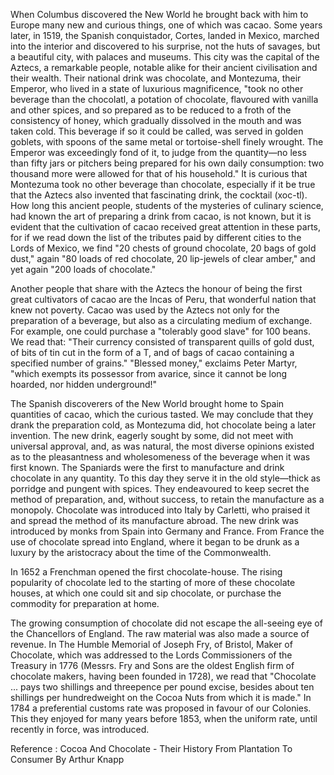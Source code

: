 When Columbus discovered the New World he brought back with him to Europe many
new and curious things, one of which was cacao. Some years later, in 1519, the
Spanish conquistador, Cortes, landed in Mexico, marched into the interior and
discovered to his surprise, not the huts of savages, but a beautiful city, with
palaces and museums. This city was the capital of the Aztecs, a remarkable
people, notable alike for their ancient civilisation and their wealth. Their
national drink was chocolate, and Montezuma, their Emperor, who lived in a
state of luxurious magnificence, "took no other beverage than the chocolatl, a
potation of chocolate, flavoured with vanilla and other spices, and so prepared
as to be reduced to a froth of the consistency of honey, which gradually
dissolved in the mouth and was taken cold. This beverage if so it could be
called, was served in golden goblets, with spoons of the same metal or
tortoise-shell finely wrought. The Emperor was exceedingly fond of it, to judge
from the quantity—no less than fifty jars or pitchers being prepared for his
own daily consumption: two thousand more were allowed for that of his
household." It is curious that Montezuma took no other beverage than chocolate,
especially if it be true that the Aztecs also invented that fascinating drink,
the cocktail (xoc-tl). How long this ancient people, students of the mysteries
of culinary science, had known the art of preparing a drink from cacao, is not
known, but it is evident that the cultivation of cacao received great attention
in these parts, for if we read down the list of the tributes paid by different
cities to the Lords of Mexico, we find "20 chests of ground chocolate, 20 bags
of gold dust," again "80 loads of red chocolate, 20 lip-jewels of clear amber,"
and yet again "200 loads of chocolate."

Another people that share with the Aztecs the honour of being the first great
cultivators of cacao are the Incas of Peru, that wonderful nation that knew not
poverty. Cacao was used by the Aztecs not only for the preparation of a
beverage, but also as a circulating medium of exchange. For example, one could
purchase a "tolerably good slave" for 100 beans. We read that: "Their currency
consisted of transparent quills of gold dust, of bits of tin cut in the form of
a T, and of bags of cacao containing a specified number of grains." "Blessed
money," exclaims Peter Martyr, "which exempts its possessor from avarice, since
it cannot be long hoarded, nor hidden underground!" 

The Spanish discoverers of the New World brought home to Spain quantities of cacao, which the curious tasted. We may conclude that they drank the preparation cold, as Montezuma did, hot chocolate being a later invention. The new drink, eagerly sought by some, did not meet with universal approval, and, as was natural, the most diverse opinions existed as to the pleasantness and wholesomeness of the beverage when it was first known. The Spaniards were the first to manufacture and drink chocolate in any quantity. To this day they serve it in the old style—thick as porridge and pungent with spices. They endeavoured to keep secret the method of preparation, and, without success, to retain the manufacture as a monopoly. Chocolate was introduced into Italy by Carletti, who praised it and spread the method of its manufacture abroad. The new drink was introduced by monks from Spain into Germany and France. From France the use of chocolate spread into England, where it began to be drunk as a luxury by the aristocracy about the time of the Commonwealth. 

In 1652 a Frenchman opened the first chocolate-house. The rising popularity of chocolate led to the starting of more of these chocolate houses, at which one could sit and sip chocolate, or purchase the commodity for preparation at home.

The growing consumption of chocolate did not escape the all-seeing eye of the Chancellors of England. The raw material was also made a source of revenue. In The Humble Memorial of Joseph Fry, of Bristol, Maker of Chocolate, which was addressed to the Lords Commissioners of the Treasury in 1776 (Messrs. Fry and Sons are the oldest English firm of chocolate makers, having been founded in 1728), we read that "Chocolate ... pays two shillings and threepence per pound excise, besides about ten shillings per hundredweight on the Cocoa Nuts from which it is made." In 1784 a preferential customs rate was proposed in favour of our Colonies. This they enjoyed for many years before 1853, when the uniform rate, until recently in force, was introduced.

Reference : Cocoa And Chocolate - Their History From Plantation To Consumer
            By Arthur Knapp
